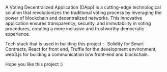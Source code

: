 A Voting Decentralized Application (DApp) is a cutting-edge technological solution that revolutionizes the traditional voting process by leveraging the power of blockchain and decentralized networks. This innovative application ensures transparency, security, and immutability in voting procedures, creating a more inclusive and trustworthy democratic experience.

Tech stack that is used in building this project :- 
Solidity for Smart Contracts, 
React for front end, 
Truffle for the development environment, 
web3.js for building a communication b/w front-end and blockchain.

Hope you like this project :)
